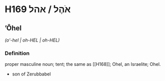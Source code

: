 # H169 אֹהֶל / אהל

## ʼÔhel

_(o'-hel | oh-HEL | oh-HEL)_

### Definition

proper masculine noun; tent; the same as [[H168]]; Ohel, an Israelite; Ohel.

- son of Zerubbabel
